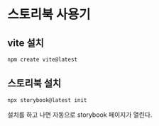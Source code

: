 # 스토리북 사용기

## vite 설치

```bash
npm create vite@latest
```

## 스토리북 설치

```bash
npx storybook@latest init
```

설치를 하고 나면 자동으로 storybook 페이지가 열린다.
